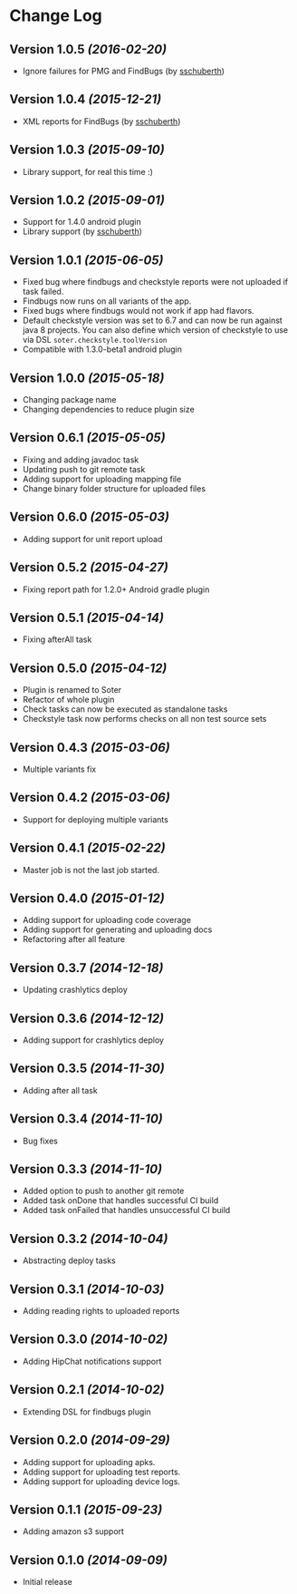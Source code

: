 # Change Log

## Version 1.0.5 *(2016-02-20)*

 * Ignore failures for PMG and FindBugs (by [sschuberth](https://github.com/sschuberth))

## Version 1.0.4 *(2015-12-21)*

 * XML reports for FindBugs (by [sschuberth](https://github.com/sschuberth))

## Version 1.0.3 *(2015-09-10)*

 * Library support, for real this time :)

## Version 1.0.2 *(2015-09-01)*

 * Support for 1.4.0 android plugin
 * Library support (by [sschuberth](https://github.com/sschuberth))

## Version 1.0.1 *(2015-06-05)*

 * Fixed bug where findbugs and checkstyle reports were not uploaded if task failed.
 * Findbugs now runs on all variants of the app.
 * Fixed bugs where findbugs would not work if app had flavors.
 * Default checkstyle version was set to 6.7 and can now be run against java 8 projects. You can also define which version of checkstyle to use via DSL `soter.checkstyle.toolVersion`
 * Compatible with 1.3.0-beta1 android plugin

## Version 1.0.0 *(2015-05-18)*

 * Changing package name
 * Changing dependencies to reduce plugin size

## Version 0.6.1 *(2015-05-05)*

 * Fixing and adding javadoc task
 * Updating push to git remote task
 * Adding support for uploading mapping file
 * Change binary folder structure for uploaded files

## Version 0.6.0 *(2015-05-03)*

 * Adding support for unit report upload

## Version 0.5.2 *(2015-04-27)*

 * Fixing report path for 1.2.0+ Android gradle plugin

## Version 0.5.1 *(2015-04-14)*

 * Fixing afterAll task

## Version 0.5.0 *(2015-04-12)*

 * Plugin is renamed to Soter
 * Refactor of whole plugin
 * Check tasks can now be executed as standalone tasks
 * Checkstyle task now performs checks on all non test source sets

## Version 0.4.3 *(2015-03-06)*

 * Multiple variants fix

## Version 0.4.2 *(2015-03-06)*

 * Support for deploying multiple variants

## Version 0.4.1 *(2015-02-22)*

 * Master job is not the last job started.

## Version 0.4.0 *(2015-01-12)*

 * Adding support for uploading code coverage
 * Adding support for generating and uploading docs
 * Refactoring after all feature

## Version 0.3.7 *(2014-12-18)*

 * Updating crashlytics deploy

## Version 0.3.6 *(2014-12-12)*

 * Adding support for crashlytics deploy

## Version 0.3.5 *(2014-11-30)*

 * Adding after all task

## Version 0.3.4 *(2014-11-10)*

 * Bug fixes

## Version 0.3.3 *(2014-11-10)*

 * Added option to push to another git remote
 * Added task onDone that handles successful CI build
 * Added task onFailed that handles unsuccessful CI build

## Version 0.3.2 *(2014-10-04)*

 * Abstracting deploy tasks

## Version 0.3.1 *(2014-10-03)*

 * Adding reading rights to uploaded reports

## Version 0.3.0 *(2014-10-02)*

 * Adding HipChat notifications support

## Version 0.2.1 *(2014-10-02)*

 * Extending DSL for findbugs plugin

## Version 0.2.0 *(2014-09-29)*

 * Adding support for uploading apks.
 * Adding support for uploading test reports.
 * Adding support for uploading device logs.

## Version 0.1.1 *(2015-09-23)*

 * Adding amazon s3 support

## Version 0.1.0 *(2014-09-09)*

 * Initial release  
